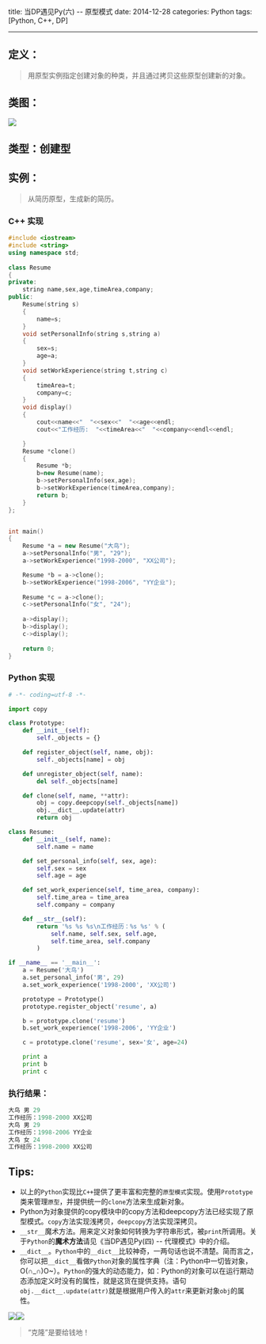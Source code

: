 title: 当DP遇见Py(六) -- 原型模式
date: 2014-12-28
categories: Python
tags: [Python, C++, DP]

---

## 定义：
> 用原型实例指定创建对象的种类，并且通过拷贝这些原型创建新的对象。

## 类图：
![][1]

## 类型：创建型

<!-- more -->

## 实例：
> 从简历原型，生成新的简历。

### C++ 实现
```C++
#include <iostream>
#include <string>
using namespace std;
 
class Resume
{
private:
	string name,sex,age,timeArea,company;
public:
	Resume(string s)
	{
		name=s;
	}
	void setPersonalInfo(string s,string a)
	{
		sex=s;
		age=a;
	}
	void setWorkExperience(string t,string c)
	{
		timeArea=t;
		company=c;
	}
	void display()
	{
		cout<<name<<"  "<<sex<<"  "<<age<<endl;
		cout<<"工作经历:  "<<timeArea<<"  "<<company<<endl<<endl;

	}
	Resume *clone()
	{
		Resume *b;
		b=new Resume(name);
		b->setPersonalInfo(sex,age);
		b->setWorkExperience(timeArea,company);
		return b;
	}
};


int main()
{
	Resume *a = new Resume("大鸟"); 	 
	a->setPersonalInfo("男", "29");
	a->setWorkExperience("1998-2000", "XX公司");

	Resume *b = a->clone();
	b->setWorkExperience("1998-2006", "YY企业");
	
	Resume *c = a->clone();
	c->setPersonalInfo("女", "24");
	
	a->display();
	b->display();
	c->display();
	
	return 0;
}
```

### Python 实现
```python
# -*- coding=utf-8 -*-

import copy

class Prototype:
    def __init__(self):
        self._objects = {}

    def register_object(self, name, obj):
        self._objects[name] = obj

    def unregister_object(self, name):
        del self._objects[name]

    def clone(self, name, **attr):
        obj = copy.deepcopy(self._objects[name])
        obj.__dict__.update(attr)
        return obj

class Resume:
    def __init__(self, name):
        self.name = name

    def set_personal_info(self, sex, age):
        self.sex = sex
        self.age = age

    def set_work_experience(self, time_area, company):
        self.time_area = time_area
        self.company = company

    def __str__(self):
        return '%s %s %s\n工作经历：%s %s' % (
            self.name, self.sex, self.age,
            self.time_area, self.company
        )

if __name__ == '__main__':
    a = Resume('大鸟')
    a.set_personal_info('男', 29)
    a.set_work_experience('1998-2000', 'XX公司')

    prototype = Prototype()
    prototype.register_object('resume', a)

    b = prototype.clone('resume')
    b.set_work_experience('1998-2006', 'YY企业')

    c = prototype.clone('resume', sex='女', age=24)

    print a
    print b
    print c
```

### 执行结果：
```python
大鸟 男 29
工作经历：1998-2000 XX公司
大鸟 男 29
工作经历：1998-2006 YY企业
大鸟 女 24
工作经历：1998-2000 XX公司
```

## Tips:
- 以上的`Python`实现比`C++`提供了更丰富和完整的`原型模式`实现。使用`Prototype`类来管理`原型`，并提供统一的`clone`方法来生成新对象。
- Python为对象提供的copy模块中的copy方法和deepcopy方法已经实现了原型模式。`copy`方法实现浅拷贝，`deepcopy`方法实现深拷贝。
- `__str__`魔术方法。用来定义对象如何转换为字符串形式，被`print`所调用。关于`Python`的**魔术方法**请见《当DP遇见Py(四) -- 代理模式》中的介绍。
- `__dict__`。`Python`中的`__dict__`比较神奇，一两句话也说不清楚。简而言之，你可以把`__dict__`看做`Python`对象的属性字典（注：Python中一切皆对象，O(∩_∩)O~）。`Python`的强大的动态能力，如：Python的对象可以在运行期动态添加定义时没有的属性，就是这货在提供支持。语句`obj.__dict__.update(attr)`就是根据用户传入的`attr`来更新对象`obj`的属性。


![][2]![][3]

> “克隆”是要给钱地！


  [1]: http://images.cnblogs.com/cnblogs_com/wuyuegb2312/468244/o_ch6.%E5%8E%9F%E5%9E%8B%E6%A8%A1%E5%BC%8F.png
  [2]: http://img1.mydrivers.com/img/20141205/769b71b924d24aca94f0a32f3e167495.jpg
  [3]: http://img1.mydrivers.com/img/20141205/e1edbc849aaf49b7b9078ea6e9214984.jpg